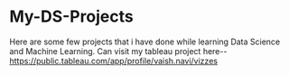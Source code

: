 # My-DS-Projects
Here are some few projects that i have done while learning Data Science and Machine Learning.
Can visit my tableau project here--https://public.tableau.com/app/profile/vaish.navi/vizzes
